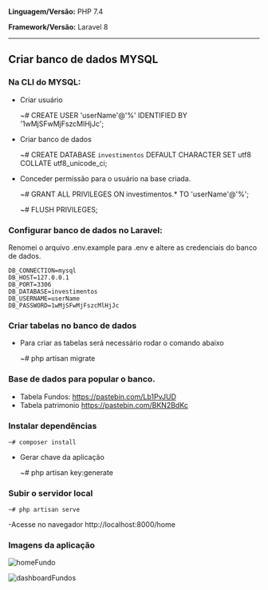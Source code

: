 <b>Linguagem/Versão:</b> PHP 7.4

<b>Framework/Versão:</b> Laravel 8
<hr>

## Criar banco de dados MYSQL
### Na CLI do MYSQL:

- Criar usuário

    ~# CREATE USER 'userName'@'%' IDENTIFIED BY '1wMjSFwMjFszcMlHjJc';

- Criar banco de dados

    ~# CREATE DATABASE `investimentos` DEFAULT CHARACTER SET utf8 COLLATE utf8_unicode_ci;

- Conceder permissão para o usuário na base criada.

    ~# GRANT ALL PRIVILEGES ON investimentos.* TO 'userName'@'%';

    ~# FLUSH PRIVILEGES;
   
 ### Configurar banco de dados no Laravel:
 Renomei o arquivo .env.example para .env e altere as credenciais do banco de dados.
 ```
DB_CONNECTION=mysql
DB_HOST=127.0.0.1
DB_PORT=3306
DB_DATABASE=investimentos
DB_USERNAME=userName
DB_PASSWORD=1wMjSFwMjFszcMlHjJc
```

### Criar tabelas no banco de dados
- Para criar as tabelas será necessário rodar o comando abaixo

    ~# php artisan migrate

### Base de dados para popular o banco.

- Tabela Fundos: https://pastebin.com/Lb1PvJUD
- Tabela patrimonio https://pastebin.com/BKN2BdKc

### Instalar dependências
  
    ~# composer install
    
- Gerar chave da aplicação

    ~# php artisan key:generate

### Subir o servidor local

    ~# php artisan serve
    
 -Acesse no navegador http://localhost:8000/home
    
### Imagens da aplicação

![homeFundo](https://user-images.githubusercontent.com/39016254/115149517-e1b1b800-a03a-11eb-9096-bab9ec834915.png)

![dashboardFundos](https://user-images.githubusercontent.com/39016254/115149512-de1e3100-a03a-11eb-86e1-7bc38c1600f0.png)



